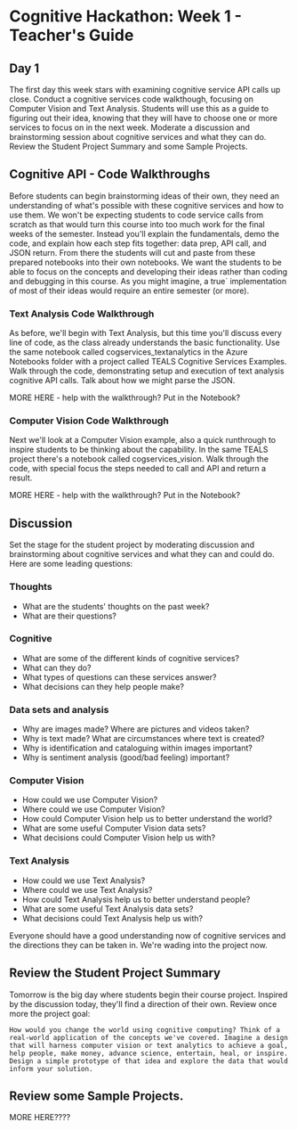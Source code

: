 # Cognitive Hackathon: Week 1 - Teacher's Guide
## Day 1

The first day this week stars with examining cognitive service API calls up close. Conduct a cognitive services code walkthough, focusing on Computer Vision and Text Analysis. Students will use this as a guide to figuring out their idea, knowing that they will have to choose one or more services to focus on in the next week. Moderate a discussion and brainstorming session about cognitive services and what they can do. Review the Student Project Summary and some Sample Projects.


## Cognitive API - Code Walkthroughs

Before students can begin brainstorming ideas of their own, they need an understanding of what's possible with these cognitive services and how to use them. We won't be expecting students to code service calls from scratch as that would turn this course into too much work for the final weeks of the semester. Instead you'll explain the fundamentals, demo the code, and explain how each step fits together: data prep, API call, and JSON return. From there the students will cut and paste from these prepared notebooks into their own notebooks. We want the students to be able to focus on the concepts and developing their ideas rather than coding and debugging in this course. As you might imagine, a true` implementation of most of their ideas would require an entire semester (or more).

### Text Analysis Code Walkthrough
As before, we'll begin with Text Analysis, but this time you'll discuss every line of code, as the class already understands the basic functionality. Use the same notebook called cogservices_textanalytics in the Azure Notebooks folder with a project called TEALS Cognitive Services Examples. Walk through the code, demonstrating setup and execution of text analysis cognitive API calls. Talk about how we might parse the JSON.

MORE HERE - help with the walkthrough? Put in the Notebook?

### Computer Vision Code Walkthrough
 Next we'll look at a Computer Vision example, also a quick runthrough to inspire students to be thinking about the capability. In the same TEALS project there's a notebook called cogservices_vision. Walk through the code, with special focus the steps needed to call and API and return a result. 

 MORE HERE - help with the walkthrough? Put in the Notebook?

## Discussion
Set the stage for the student project by moderating discussion and brainstorming about cognitive services and what they can and could do. Here are some leading questions:

### Thoughts
* What are the students' thoughts on the past week?
* What are their questions?

### Cognitive
* What are some of the different kinds of cognitive services?
* What can they do?
* What types of questions can these services answer?
* What decisions can they help people make?

### Data sets and analysis
* Why are images made? Where are pictures and videos taken?
* Why is text made? What are circumstances where text is created?
* Why is identification and cataloguing within images important?
* Why is sentiment analysis (good/bad feeling) important?

### Computer Vision
* How could we use Computer Vision?
* Where could we use Computer Vision?
* How could Computer Vision help us to better understand the world?
* What are some useful Computer Vision data sets?
* What decisions could Computer Vision help us with?

### Text Analysis
* How could we use Text Analysis?
* Where could we use Text Analysis?
* How could Text Analysis help us to better understand people? 
* What are some useful Text Analysis data sets?
* What decisions could Text Analysis help us with?

Everyone should have a good understanding now of cognitive services and the directions they can be taken in. We're wading into the project now.

## Review the Student Project Summary 

Tomorrow is the big day where students begin their course project. Inspired by the discussion today, they'll find a direction of their own. Review once more the project goal:

    How would you change the world using cognitive computing? Think of a real-world application of the concepts we've covered. Imagine a design that will harness computer vision or text analytics to achieve a goal, help people, make money, advance science, entertain, heal, or inspire. Design a simple prototype of that idea and explore the data that would inform your solution.

## Review some Sample Projects.

MORE HERE????